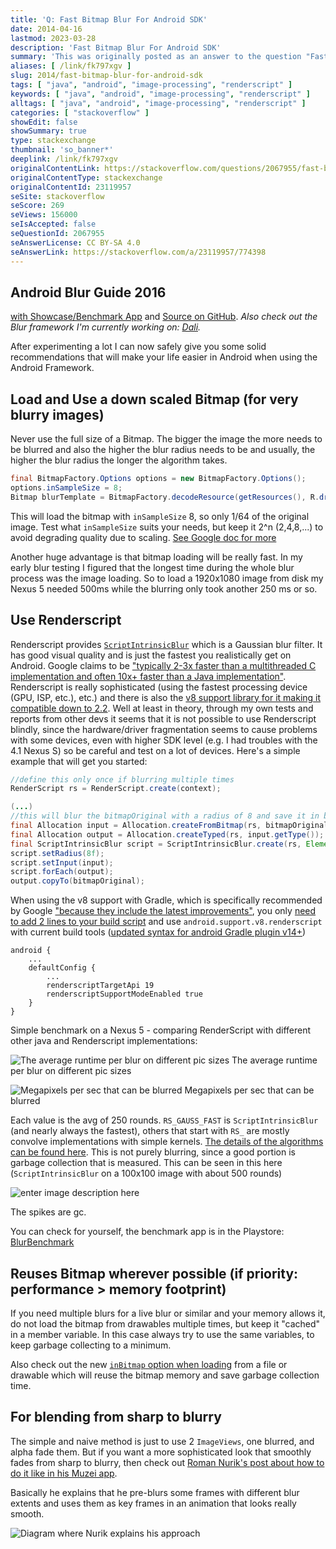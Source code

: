 ```yaml
---
title: 'Q: Fast Bitmap Blur For Android SDK'
date: 2014-04-16
lastmod: 2023-03-28
description: 'Fast Bitmap Blur For Android SDK'
summary: 'This was originally posted as an answer to the question "Fast Bitmap Blur For Android SDK" on stackoverflow.com.'
aliases: [ /link/fk797xgv ]
slug: 2014/fast-bitmap-blur-for-android-sdk
tags: [ "java", "android", "image-processing", "renderscript" ]
keywords: [ "java", "android", "image-processing", "renderscript" ]
alltags: [ "java", "android", "image-processing", "renderscript" ]
categories: [ "stackoverflow" ]
showEdit: false
showSummary: true
type: stackexchange
thumbnail: 'so_banner*'
deeplink: /link/fk797xgv
originalContentLink: https://stackoverflow.com/questions/2067955/fast-bitmap-blur-for-android-sdk
originalContentType: stackexchange
originalContentId: 23119957
seSite: stackoverflow
seScore: 269
seViews: 156000
seIsAccepted: false
seQuestionId: 2067955
seAnswerLicense: CC BY-SA 4.0
seAnswerLink: https://stackoverflow.com/a/23119957/774398
---
```

Android Blur Guide 2016
-----------------------

[with Showcase/Benchmark App](https://play.google.com/store/apps/details?id=at.favre.app.blurbenchmark) and [Source on GitHub](https://github.com/patrickfav/BlurTestAndroid). _Also check out the Blur framework I'm currently working on: [Dali](https://github.com/patrickfav/Dali)._

After experimenting a lot I can now safely give you some solid recommendations that will make your life easier in Android when using the Android Framework.

Load and Use a down scaled Bitmap (for very blurry images)
----------------------------------------------------------

Never use the full size of a Bitmap. The bigger the image the more needs to be blurred and also the higher the blur radius needs to be and usually, the higher the blur radius the longer the algorithm takes.

```java
final BitmapFactory.Options options = new BitmapFactory.Options();
options.inSampleSize = 8;
Bitmap blurTemplate = BitmapFactory.decodeResource(getResources(), R.drawable.myImage, options);

```

This will load the bitmap with `inSampleSize` 8, so only 1/64 of the original image. Test what `inSampleSize` suits your needs, but keep it 2^n (2,4,8,...) to avoid degrading quality due to scaling. [See Google doc for more](http://developer.android.com/training/displaying-bitmaps/load-bitmap.html#load-bitmap)

Another huge advantage is that bitmap loading will be really fast. In my early blur testing I figured that the longest time during the whole blur process was the image loading. So to load a 1920x1080 image from disk my Nexus 5 needed 500ms while the blurring only took another 250 ms or so.

Use Renderscript
----------------

Renderscript provides [`ScriptIntrinsicBlur`](http://developer.android.com/reference/android/renderscript/ScriptIntrinsicBlur.html) which is a Gaussian blur filter. It has good visual quality and is just the fastest you realistically get on Android. Google claims to be ["typically 2-3x faster than a multithreaded C implementation and often 10x+ faster than a Java implementation"](http://android-developers.blogspot.co.at/2013/08/renderscript-intrinsics.html). Renderscript is really sophisticated (using the fastest processing device (GPU, ISP, etc.), etc.) and there is also the [v8 support library for it making it compatible down to 2.2](http://developer.android.com/guide/topics/renderscript/compute.html#access-rs-apis). Well at least in theory, through my own tests and reports from other devs it seems that it is not possible to use Renderscript blindly, since the hardware/driver fragmentation seems to cause problems with some devices, even with higher SDK level (e.g. I had troubles with the 4.1 Nexus S) so be careful and test on a lot of devices. Here's a simple example that will get you started:

```java
//define this only once if blurring multiple times
RenderScript rs = RenderScript.create(context);

(...)
//this will blur the bitmapOriginal with a radius of 8 and save it in bitmapOriginal
final Allocation input = Allocation.createFromBitmap(rs, bitmapOriginal); //use this constructor for best performance, because it uses USAGE_SHARED mode which reuses memory
final Allocation output = Allocation.createTyped(rs, input.getType());
final ScriptIntrinsicBlur script = ScriptIntrinsicBlur.create(rs, Element.U8_4(rs));
script.setRadius(8f);
script.setInput(input);
script.forEach(output);
output.copyTo(bitmapOriginal);

```

When using the v8 support with Gradle, which is specifically recommended by Google ["because they include the latest improvements"](http://developer.android.com/guide/topics/renderscript/compute.html#access-rs-apis), you only [need to add 2 lines to your build script](http://android-developers.blogspot.co.at/2013/09/renderscript-in-android-support-library.html) and use `android.support.v8.renderscript` with current build tools ([updated syntax for android Gradle plugin v14+](http://tools.android.com/tech-docs/new-build-system))

```
android {
    ...
    defaultConfig {
        ...
        renderscriptTargetApi 19
        renderscriptSupportModeEnabled true
    }
}

```

Simple benchmark on a Nexus 5 - comparing RenderScript with different other java and Renderscript implementations:

![The average runtime per blur on different pic sizes](img_0addf01d586bd0cb.png) The average runtime per blur on different pic sizes

![Megapixels per sec that can be blurred](img_1b689a4cddc73f55.png) Megapixels per sec that can be blurred

Each value is the avg of 250 rounds. `RS_GAUSS_FAST` is `ScriptIntrinsicBlur` (and nearly always the fastest), others that start with `RS_` are mostly convolve implementations with simple kernels. [The details of the algorithms can be found here](https://github.com/patrickfav/BlurTestAndroid). This is not purely blurring, since a good portion is garbage collection that is measured. This can be seen in this here (`ScriptIntrinsicBlur` on a 100x100 image with about 500 rounds)

![enter image description here](img_71fa0dcd154928f4.png)

The spikes are gc.

You can check for yourself, the benchmark app is in the Playstore: [BlurBenchmark](https://play.google.com/store/apps/details?id=at.favre.app.blurbenchmark)

Reuses Bitmap wherever possible (if priority: performance > memory footprint)
-----------------------------------------------------------------------------

If you need multiple blurs for a live blur or similar and your memory allows it, do not load the bitmap from drawables multiple times, but keep it "cached" in a member variable. In this case always try to use the same variables, to keep garbage collecting to a minimum.

Also check out the new [`inBitmap` option when loading](http://developer.android.com/training/displaying-bitmaps/manage-memory.html#inBitmap) from a file or drawable which will reuse the bitmap memory and save garbage collection time.

For blending from sharp to blurry
---------------------------------

The simple and naive method is just to use 2 `ImageViews`, one blurred, and alpha fade them. But if you want a more sophisticated look that smoothly fades from sharp to blurry, then check out [Roman Nurik's post about how to do it like in his Muzei app](https://plus.google.com/+RomanNurik/posts/2sTQ1X2Cb2Z).

Basically he explains that he pre-blurs some frames with different blur extents and uses them as key frames in an animation that looks really smooth.

![Diagram where Nurik explains his approach](img_e6eb473dbe3f9fec.png)
